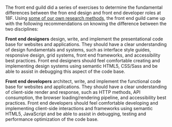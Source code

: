 The front end guild did a series of exercises to determine the fundamental differences between the fron end design and front end developer roles at 18F. Using [some of our own research methods](https://methods.18f.gov), the front end guild came up with the following recommendations on knowing the difference between the two disciplines:

**Front end designers** design, write, and implement the presentational code base for websites and applications. They should have a clear understanding of design fundamentals and systems, such as interface style guides, responsive design, grid systems, front end frameworks, and accessibility best practices. Front end designers should feel comfortable creating and implementing design systems using semantic HTML5, CSS/Sass and be able to assist in debugging this aspect of the code base.

**Front end developers** architect, write, and implement the functional code base for websites and applications. They should have a clear understanding of client-side render and response, such as HTTP methods, API consumption, the browser loading/rendering pipeline, and accessibility best practices. Front end developers should feel comfortable developing and implementing client-side interactions and frameworks using semantic HTML5, JavaScript and be able to assist in debugging, testing and performance optimization of the code base.

